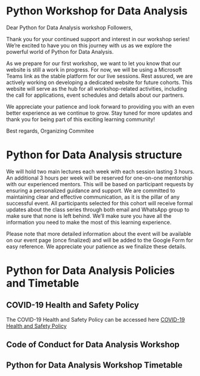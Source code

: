 # Python Workshop for Data Analysis
Dear Python for Data Analysis workshop Followers,

Thank you for your continued support and interest in our workshop series! We’re excited to have you on this journey with us as we explore the powerful world of Python for Data Analysis.

As we prepare for our first workshop, we want to let you know that our website is still a work in progress. For now, we will be using a Microsoft Teams link as the stable platform for our live sessions. Rest assured, we are actively working on developing a dedicated website for future cohorts. This website will serve as the hub for all workshop-related activities, including the call for applications, event schedules and details about our partners.

We appreciate your patience and look forward to providing you with an even better experience as we continue to grow. Stay tuned for more updates and thank you for being part of this exciting learning community!

Best regards,
Organizing Commitee

# Python for Data Analysis structure

We will hold two main lectures each week with each session lasting 3 hours. An additional 3 hours per week will be reserved for one-on-one mentorship with our experienced mentors. This will be based on participant requests by ensuring a personalized guidance and support. We are committed to maintaining clear and effective communication, as it is the pillar of any successful event. All participants selected for this cohort will receive formal updates about the class series through both email and WhatsApp group to make sure that none is left behind. We’ll make sure you have all the information you need to make the most of this learning experience.

Please note that more detailed information about the event will be available on our event page (once finalized) and will be added to the Google Form for easy reference. We appreciate your patience as we finalize these details.

# Python for Data Analysis Policies and Timetable

## COVID-19 Health and Safety Policy
The COVID-19 Health and Safety Policy can be accessed here [COVID-19 Health and Safety Policy ](https://docs.google.com/document/d/1Mf-BKadOPqMjU6ZhvVH6-scqZfQCfL1k/edit?usp=drive_link&ouid=115833354024435537665&rtpof=true&sd=true)
## Code of Conduct for Data Analysis Workshop
## Python for Data Analysis Workshop Timetable

